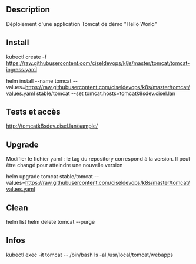 ## Description
Déploiement d'une application Tomcat de démo "Hello World"

## Install
kubectl create -f https://raw.githubusercontent.com/ciseldevops/k8s/master/tomcat/tomcat-ingress.yaml

helm install --name tomcat --values=https://raw.githubusercontent.com/ciseldevops/k8s/master/tomcat/values.yaml stable/tomcat  --set tomcat.hosts=tomcatk8sdev.cisel.lan

## Tests et accès
http://tomcatk8sdev.cisel.lan/sample/

## Upgrade
Modifier le fichier yaml : le tag du repository correspond à la version. Il peut être changé pour atteindre une nouvelle version

helm upgrade tomcat stable/tomcat --values=https://raw.githubusercontent.com/ciseldevops/k8s/master/tomcat/values.yaml

## Clean
helm list
helm delete tomcat --purge

## Infos
kubectl exec -it tomcat -- /bin/bash
ls -al /usr/local/tomcat/webapps
